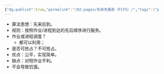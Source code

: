 ```yaml
---
{"dg-publish":true,"permalink":"/02-pages/先来先服务（FCFS）/","tags":["personal/blog","os"]}
---
```


- 算法思想：先来后到。
- 规则：按照作业/进程到达的先后顺序进行服务。
- 作业或进程调度？
	- 都可以利用；
- 是否可抢占？不可抢占。
- 优点：公平，实现简单。
- 缺点：对短作业不利。
- 不会导致饥饿。

